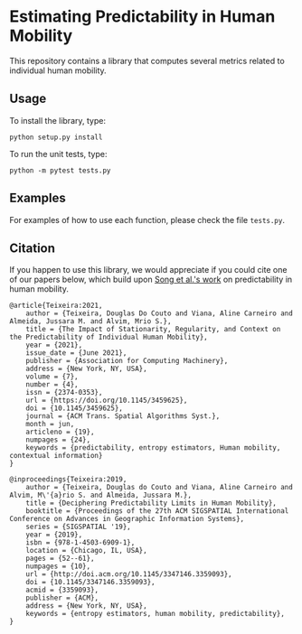 # Estimating Predictability in Human Mobility

This repository contains a library that computes several metrics related to individual human mobility. 


## Usage

To install the library, type:

```
python setup.py install
```

To run the unit tests, type:

```
python -m pytest tests.py
```

## Examples

For examples of how to use each function, please check the file `tests.py`.

## Citation

If you happen to use this library, we would appreciate if you could cite one of our papers below, which build upon [Song et al.'s work](https://science.sciencemag.org/content/327/5968/1018) on predictability in human mobility.


```
@article{Teixeira:2021,
    author = {Teixeira, Douglas Do Couto and Viana, Aline Carneiro and Almeida, Jussara M. and Alvim, Mrio S.},
    title = {The Impact of Stationarity, Regularity, and Context on the Predictability of Individual Human Mobility},
    year = {2021},
    issue_date = {June 2021},
    publisher = {Association for Computing Machinery},
    address = {New York, NY, USA},
    volume = {7},
    number = {4},
    issn = {2374-0353},
    url = {https://doi.org/10.1145/3459625},
    doi = {10.1145/3459625},
    journal = {ACM Trans. Spatial Algorithms Syst.},
    month = jun,
    articleno = {19},
    numpages = {24},
    keywords = {predictability, entropy estimators, Human mobility, contextual information}
}
```

```
@inproceedings{Teixeira:2019,
    author = {Teixeira, Douglas do Couto and Viana, Aline Carneiro and Alvim, M\'{a}rio S. and Almeida, Jussara M.},
    title = {Deciphering Predictability Limits in Human Mobility},
    booktitle = {Proceedings of the 27th ACM SIGSPATIAL International Conference on Advances in Geographic Information Systems},
    series = {SIGSPATIAL '19},
    year = {2019},
    isbn = {978-1-4503-6909-1},
    location = {Chicago, IL, USA},
    pages = {52--61},
    numpages = {10},
    url = {http://doi.acm.org/10.1145/3347146.3359093},
    doi = {10.1145/3347146.3359093},
    acmid = {3359093},
    publisher = {ACM},
    address = {New York, NY, USA},
    keywords = {entropy estimators, human mobility, predictability},
} 
```


